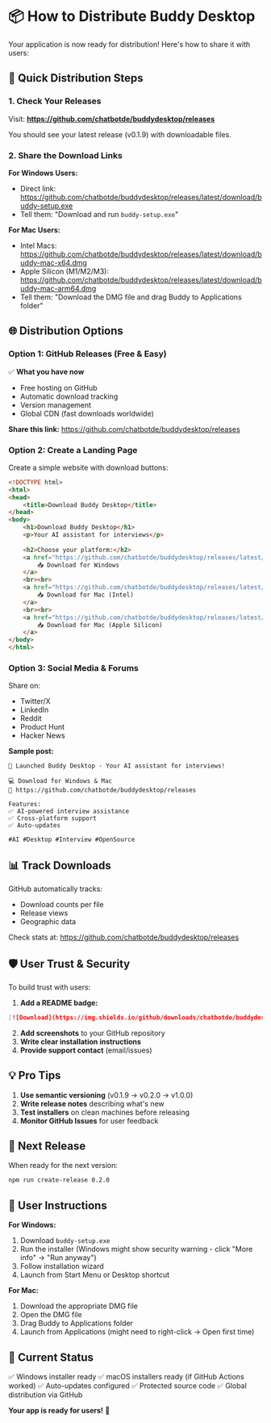# 📦 How to Distribute Buddy Desktop

Your application is now ready for distribution! Here's how to share it with users:

## 🎯 Quick Distribution Steps

### 1. Check Your Releases
Visit: **https://github.com/chatbotde/buddydesktop/releases**

You should see your latest release (v0.1.9) with downloadable files.

### 2. Share the Download Links

**For Windows Users:**
- Direct link: https://github.com/chatbotde/buddydesktop/releases/latest/download/buddy-setup.exe
- Tell them: "Download and run `buddy-setup.exe`"

**For Mac Users:**
- Intel Macs: https://github.com/chatbotde/buddydesktop/releases/latest/download/buddy-mac-x64.dmg
- Apple Silicon (M1/M2/M3): https://github.com/chatbotde/buddydesktop/releases/latest/download/buddy-mac-arm64.dmg
- Tell them: "Download the DMG file and drag Buddy to Applications folder"

## 🌐 Distribution Options

### Option 1: GitHub Releases (Free & Easy)
✅ **What you have now**
- Free hosting on GitHub
- Automatic download tracking
- Version management
- Global CDN (fast downloads worldwide)

**Share this link:** https://github.com/chatbotde/buddydesktop/releases

### Option 2: Create a Landing Page
Create a simple website with download buttons:

```html
<!DOCTYPE html>
<html>
<head>
    <title>Download Buddy Desktop</title>
</head>
<body>
    <h1>Download Buddy Desktop</h1>
    <p>Your AI assistant for interviews</p>
    
    <h2>Choose your platform:</h2>
    <a href="https://github.com/chatbotde/buddydesktop/releases/latest/download/buddy-setup.exe">
        📥 Download for Windows
    </a>
    <br><br>
    <a href="https://github.com/chatbotde/buddydesktop/releases/latest/download/buddy-mac-x64.dmg">
        📥 Download for Mac (Intel)
    </a>
    <br><br>
    <a href="https://github.com/chatbotde/buddydesktop/releases/latest/download/buddy-mac-arm64.dmg">
        📥 Download for Mac (Apple Silicon)
    </a>
</body>
</html>
```

### Option 3: Social Media & Forums
Share on:
- Twitter/X
- LinkedIn
- Reddit
- Product Hunt
- Hacker News

**Sample post:**
```
🚀 Launched Buddy Desktop - Your AI assistant for interviews!

💻 Download for Windows & Mac
🔗 https://github.com/chatbotde/buddydesktop/releases

Features:
✅ AI-powered interview assistance
✅ Cross-platform support
✅ Auto-updates

#AI #Desktop #Interview #OpenSource
```

## 📊 Track Downloads

GitHub automatically tracks:
- Download counts per file
- Release views
- Geographic data

Check stats at: https://github.com/chatbotde/buddydesktop/releases

## 🛡️ User Trust & Security

To build trust with users:

1. **Add a README badge:**
```markdown
[![Download](https://img.shields.io/github/downloads/chatbotde/buddydesktop/total)](https://github.com/chatbotde/buddydesktop/releases)
```

2. **Add screenshots** to your GitHub repository
3. **Write clear installation instructions**
4. **Provide support contact** (email/issues)

## 💡 Pro Tips

1. **Use semantic versioning** (v0.1.9 → v0.2.0 → v1.0.0)
2. **Write release notes** describing what's new
3. **Test installers** on clean machines before releasing
4. **Monitor GitHub Issues** for user feedback

## 🚀 Next Release

When ready for the next version:
```bash
npm run create-release 0.2.0
```

## 📝 User Instructions

**For Windows:**
1. Download `buddy-setup.exe`
2. Run the installer (Windows might show security warning - click "More info" → "Run anyway")
3. Follow installation wizard
4. Launch from Start Menu or Desktop shortcut

**For Mac:**
1. Download the appropriate DMG file
2. Open the DMG file
3. Drag Buddy to Applications folder
4. Launch from Applications (might need to right-click → Open first time)

## 🎯 Current Status

✅ Windows installer ready
✅ macOS installers ready (if GitHub Actions worked)
✅ Auto-updates configured
✅ Protected source code
✅ Global distribution via GitHub

**Your app is ready for users!** 🎉
